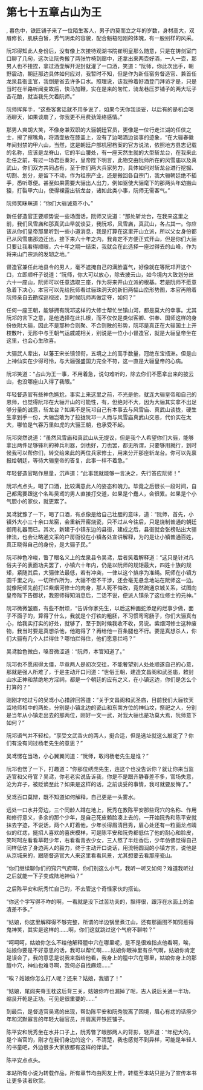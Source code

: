 # 第七十五章占山为王
,  暮色中，铁匠铺子来了一位陌生客人，男子约莫而立之年的岁数，身材高大，双眉修长，肌肤白皙，秀气阴柔的容貌，配合魁梧阳刚的体魄，有一股别样的风采。
   阮邛得知此人身份后，没有像上次接待观湖书院崔明皇那么随意，只是在铸剑室门口聊了几句，这次让阮秀搬了两张竹椅到廊中，还拿出来两壶好酒，一人一壶，那男人也不扭捏，拿过酒壶解开泥封就灌了一口酒，笑道：“阮师，你此次出手，朝野震动，朝廷那边具体如何应对，我暂时不知，但是作为新任窑务督造官、兼首任龙泉县衙主官，我倒是省去许多口水。照理说，该我拎着好酒登门拜访才是，只是当时在半路听闻变故后，快马加鞭，实在是来的匆忙，骑龙巷压岁铺子的两大坛子杏花酿，就当我先欠着阮师。”
   阮师挥挥手，“这些客套话就不用多说了，如果今天你我谈妥，以后有的是机会喝酒聊天，如果谈崩了，你我更不用费劲笼络感情。”
   那男人爽朗大笑，不像身兼双职的大骊朝廷官员，更像是一位行走江湖的任侠之士，擦了擦嘴角，将酒壶放在膝盖上，没有了边喝酒边谈事的迹象，“在大骊春徽年间封禁的甲六山，当然，这是朝廷户部机密档案的官方说法，依照地方县志记载的名称，应该是龙脊山，它的半山腰处，有一座天然生就的大型斩龙台，在我来此赴任之前，有过一场君臣奏对，皇帝陛下明言，此物交由阮师所在的风雪庙以及真武山，你们双方共同占有，至于你们两大兵家势力，具体如何对斩龙台进行挖掘、切割、划分，是留下不动，作为祖宗产业，还是搬回各自宗门，我大骊朝廷绝不插手，悉听尊便。甚至如果需要大骊出人出力，例如驱使大骊麾下的那两头年幼搬山猿，打裂甲六山，使得裸露出斩龙台，诸如此类小事，阮师无需客气。”
   阮师笑眯眯道：“你们大骊诚意不小。”
   新任督造官正要顺势说一些场面话，阮师又说道：“那处斩龙台，在我来这里之前，我们风雪庙和那真武山早就谈妥，我阮邛，风雪庙，真武山，各占其一。你应该从你们皇帝那里听到一些小道消息，我是打算在这里开山立派，所以父女身份都已从风雪庙那边迁出，接下来六十年之内，我肯定不方便正式开山，但是你们大骊只要让我看得顺眼，六十年之期一结束，我就会在此选择一座过得去的山峰，作为将来山门宗派的发轫之地。”
   督造官兼任此地县令的男人，毫不遮掩自己的满脸喜气，好像就在等阮邛开这个口，立即顺杆子说道：“阮师，你大可以放心，除去披云山，如今境内大致划分出六十一座山，阮师可以任意选取三座，作为将来开山立派的根基。若是阮师不愿意急着下决心，本官可以先给阮师看过骊珠洞天的新旧两幅山峦形势图，本官再陪着阮师亲自去勘探巡视过，到时候阮师再做定夺，如何？”
   任何一座王朝，能够拥有阮邛这样的大修士帮忙坐镇山河，都是莫大的幸事。尤其阮邛的言下之意，是他选择在此扎根，而不仅仅是类似客卿、供奉、国师这样的身份依附大骊，因此不是那种合则聚、不合则散的形势，阮邛是真正在大骊国土上开枝散叶，无形中与王朝气运戚戚相关，别说是一位小小督造官，就是大骊皇帝坐在这里，也会心生欣喜。
   大骊武人辈出，以藩王宋长镜领衔，五境之上的高手数量，冠绝东宝瓶洲。但是山上神仙实在少得可怜，与大骊强盛国力完全不符，这一直是大骊皇帝的心病。
   阮邛笑道：“占山为王一事，不用着急，说句难听的，除去你们不愿拿出来的披云山，也没哪座山入得了我眼。”
   年轻督造官有些神色尴尬，事实上来这里之前，不光是他，就连大骊皇帝和自己的恩师，也觉得阮邛在大骊开山的可能性，有，但绝对不大，因为大骊其实拿不出足够分量的诚意，斩龙台？如果不是阮邛自己有本事去与风雪庙、真武山谈拢，硬生生拿到手一份，大骊岂敢为了拉拢阮邛一人而与风雪庙真武山交恶，代价实在太大，哪怕是气吞万里如虎的大骊王朝，也承受不起。
   阮邛突然说道：“虽然风雪庙和真武山从无提议，但是我个人希望你们大骊，能够拿出两件足够锋利的神兵利器，剑也好，刀也罢，都无所谓，只要够用就行，到时候我可以帮你们，转交给来此的两位兵家修士，用来分开那座斩龙台。你可以先禀报给朝廷，等待大骊皇帝的答复，此事一样不着急。”
   年轻督造官略作思量，沉声道：“此事我就能够一言决之，先行答应阮师！”
   阮邛点点头，喝了口酒，比较满意此人的姿态和魄力。毕竟之后很长一段时间，自己都需要跟这个名叫吴鸢的男人直接打交道，如果是个蠢人，会很累。如果是个小气胆小的家伙，就更累了。
   吴鸢犹豫了一下，喝了口酒，有点像是给自己壮胆的意味，道：“阮师，首先，小镇外大小三十余口龙窑，会重新开窑烧瓷，只不过从今往后，只是烧制普通的朝廷御用礼器而已。其次，新建于小镇东边的县衙，建成之后，县衙就会张榜贴出大骊律法，也会让略通文采的户房衙役在小镇各处宣讲解释，为的是让小镇普通百姓，真正晓得自己的身份，是大骊子民。”
   阮邛神色冷峻，瞥了眼名义上的龙泉县令吴鸢，后者笑着解释道：“这只是针对凡俗夫子的表面功夫罢了，小镇六十年内，仍是以阮师的规矩最大，四姓十族的规矩，紧随其后，大骊律法最低，若有冲突，一律以这个排序为准绳。阮师在小镇方圆千里之内，一切所作所为，大骊不但不干涉，还会毫无悬念地站在阮师这一边。就像阮师先前打烂紫烟河修士的肉身，那人死不悔改，竟然疏通京城关系，试图向皇帝陛下告御状，我恩师得知消息后，二话不说，便派人镇杀了这位修士的元神。”
   阮邛微微皱眉，有些不耐烦，“告诉你家先生，以后这种画蛇添足的烂事少做，面子不面子的，算得了什么，我就是个打铁的粗胚，不习惯弯弯肠子，你们大骊真有心，给我实打实的好处，就够了，至于到时候我收不收，另说。紫烟河修士这种废物，我当时要是真想杀他，他跑得了？再给他一百条腿也不行。要是真想杀人，你们大骊有几个人拦得住？哪怕拦得住，他们愿意拦吗？”
   吴鸢脸色微白，嗓音微涩道：“阮师，本官知道了。”
   阮邛也不愿闹得太僵，毕竟两人是初次交往，不能奢望别人处处顺遂自己的心意，那就是强人所难了，于是主动开口问道：“世俗王朝，建造文昌阁和武圣庙，敕封山水正神和禁绝地方淫祠，都是一个朝廷的应有之义，在小镇这边，你们是怎么个打算的？”
   刚刚才吃过亏的吴鸢小心措辞回答道：“关于文昌阁和武圣庙，目前我们大骊钦天监地师相中的两处，分别是小镇北边的瓷山和东南方位的神仙坟，祭祀之人，分别是当年从小镇走出去的那两位，刚好一文一武，对我大骊也是功莫大焉，阮师意下如何？”
   阮邛语气并不轻松，“享受文武香火的两人，挺合适，但是选址就这么敲定了？你们有没有问过杨老先生的意思？”
   吴鸢愣在当场，小心翼翼问道：“阮师，敢问杨老先生是谁？”
   阮邛也愣了一下，打趣道：“你那位绣虎先生，连这个也没告诉你？就让你来当监造官和父母官？吴鸢，你老老实说告诉我，你是不是跟齐静春差不多，官场失意，沦为弃子，被贬谪至此？如果是这样的话，之前谈妥的事情，我可就要反悔了。”
   吴鸢百口莫辩，既不知道如何解释，自己更是一头雾水。
   远处一口水井旁边，三个同龄人蹲在地上，阮秀在教陈平安那些窍穴的名称、作用和修行意义，多余的那个少年，是自己死皮赖脸凑上去的，一开始阮秀和陈平安就抹去字迹，不说话，两个人盯着他，少年长得眉清目秀，眉心处还有一粒画龙点睛似的红痣，挺招人喜欢的喜庆模样，可是陈平安和阮秀都低估了他的耐心和脸皮，笑呵呵左看看草鞋少年，右看看青衣少女，三人熬了半炷香后，少年仿佛觉得自己同样低估了身边两人的毅力，终于主动开口说话，用流畅圆润的小镇方言，说他是从京城来的，跟随督造官大人来这里看看风景，尤其想要去看那座瓷山。
   “你们继续聊你们的窍穴气府啊，你们别这么小气，我听一听又如何？难道我听过之后就能一下子变成陆地神仙？”
   之后陈平安和阮秀忙自己的，不去管这个奇怪家伙的搭讪。
   “你这个字写得不咋的啊，一看就是没下过苦功夫的，飘得很，跟浮在水面上的油渣差不多。”
   “姑娘，你这里解释得不够完整，所谓的半边锅里煮江山，还有那画图不知窍惹得鬼神笑，其实是这样的……啊，你们这就跳过这个气府不聊啦？”
   “呵呵呵，姑娘你怎么不给他解释膻中穴在哪里呢，是不是很难指点他看啊，唉，姑娘你要是不好意思的话，我可以帮忙啊……姑娘你眼神里有杀气啊，姑娘你肯定是误会了，我的意思是说我来指给他看，我身上的膻中穴在哪里，姑娘你身上的那膻中穴，神仙也难寻啊，我何必自找麻烦……”
   “唉？姑娘你怎么打人呢？还来？姑娘，我错了！”
   “姑娘，尾闾夹脊玉枕这后背三关，姑娘你咋也漏掉了呢，古人说后关通一半功，缩艮开乾是正功。可见是很重要的……”
   到最后，是督造官吴鸢的出现，帮助陈平安和阮秀脱离了困境，眉心有痣的话痨少年和沉默寡言的年轻大骊官员，并肩离开铁匠铺子。
   陈平安和阮秀坐在水井口子上，阮秀瞥了眼那两人的背影，轻声道：“年纪大的，是个当官的，刚才在我们身边的这个，不清楚，我也感觉不到异样，可能是年轻人的书童吧，外边很多大家族都有这样的伴读。”
   陈平安点点头。
  本站所有小说为转载作品，所有章节均由网友上传，转载至本站只是为了宣传本书让更多读者欣赏。